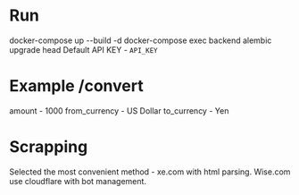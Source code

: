 # Run
docker-compose up --build -d
docker-compose exec backend alembic upgrade head
Default API KEY - `API_KEY`

# Example /convert 
amount - 1000
from_currency - US Dollar
to_currency - Yen

# Scrapping 
Selected the most convenient method - xe.com with html parsing.
Wise.com use cloudflare with bot management.
